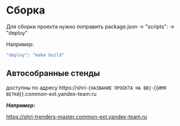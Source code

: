 # Сборка

Для сборки проекта нужно поправить package.json -> "scripts": ->  "deploy"

Например:

```sh
"deploy": "make build"
```

## Автособранные стенды

доступны по адресу https://shri-```{НАЗВАНИЕ ПРОЕКТА НА BB}```-{{```ИМЯ ВЕТКИ```}}.common-ext.yandex-team.ru

***Например:***

https://shri-trenders-master.common-ext.yandex-team.ru